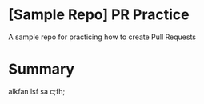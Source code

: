 # [Sample Repo] PR Practice
A sample repo for practicing how to create Pull Requests

# Summary
alkfan lsf sa c;fh;